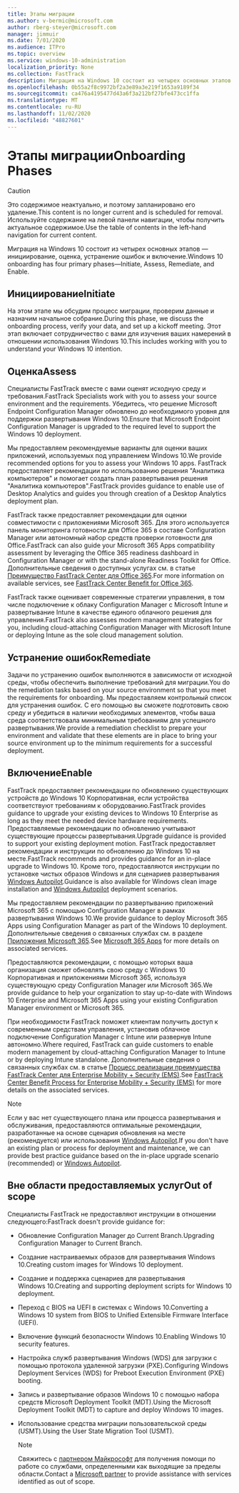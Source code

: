 ```yaml
---
title: Этапы миграции
ms.author: v-bermic@microsoft.com
author: rberg-steyer@microsoft.com
manager: jimmuir
ms.date: 7/01/2020
ms.audience: ITPro
ms.topic: overview
ms.service: windows-10-administration
localization_priority: None
ms.collection: FastTrack
description: Миграция на Windows 10 состоит из четырех основных этапов — инициирование, оценка, устранение ошибок и включение.
ms.openlocfilehash: 0b55a2f8c9972bf2a3e89a3e219f1653a9189f34
ms.sourcegitcommit: ca476a4195477d43a6f3a212bf27bfe473cc1ffa
ms.translationtype: MT
ms.contentlocale: ru-RU
ms.lasthandoff: 11/02/2020
ms.locfileid: "48827601"
---
```

# <a name="onboarding-phases"></a><span data-ttu-id="4963b-103">Этапы миграции</span><span class="sxs-lookup"><span data-stu-id="4963b-103">Onboarding Phases</span></span>

> [!CAUTION]
> <span data-ttu-id="4963b-104">Это содержимое неактуально, и поэтому запланировано его удаление.</span><span class="sxs-lookup"><span data-stu-id="4963b-104">This content is no longer current and is scheduled for removal.</span></span> <span data-ttu-id="4963b-105">Используйте содержание на левой панели навигации, чтобы получить актуальное содержимое.</span><span class="sxs-lookup"><span data-stu-id="4963b-105">Use the table of contents in the left-hand navigation for current content.</span></span>

<span data-ttu-id="4963b-106">Миграция на Windows 10 состоит из четырех основных этапов — инициирование, оценка, устранение ошибок и включение.</span><span class="sxs-lookup"><span data-stu-id="4963b-106">Windows 10 onboarding has four primary phases—Initiate, Assess, Remediate, and Enable.</span></span>

## <a name="initiate"></a><span data-ttu-id="4963b-107">Инициирование</span><span class="sxs-lookup"><span data-stu-id="4963b-107">Initiate</span></span>

<span data-ttu-id="4963b-108">На этом этапе мы обсудим процесс миграции, проверим данные и назначим начальное собрание.</span><span class="sxs-lookup"><span data-stu-id="4963b-108">During this phase, we discuss the onboarding process, verify your data, and set up a kickoff meeting.</span></span> <span data-ttu-id="4963b-109">Этот этап включает сотрудничество с вами для изучения ваших намерений в отношении использования Windows 10.</span><span class="sxs-lookup"><span data-stu-id="4963b-109">This includes working with you to understand your Windows 10 intention.</span></span>

## <a name="assess"></a><span data-ttu-id="4963b-110">Оценка</span><span class="sxs-lookup"><span data-stu-id="4963b-110">Assess</span></span>

<span data-ttu-id="4963b-111">Специалисты FastTrack вместе с вами оценят исходную среду и требования.</span><span class="sxs-lookup"><span data-stu-id="4963b-111">FastTrack Specialists work with you to assess your source environment and the requirements.</span></span> <span data-ttu-id="4963b-112">Убедитесь, что решение Microsoft Endpoint Configuration Manager обновлено до необходимого уровня для поддержки развертывания Windows 10.</span><span class="sxs-lookup"><span data-stu-id="4963b-112">Ensure that Microsoft Endpoint Configuration Manager is upgraded to the required level to support the Windows 10 deployment.</span></span> 

<span data-ttu-id="4963b-113">Мы предоставляем рекомендуемые варианты для оценки ваших приложений, используемых под управлением Windows 10.</span><span class="sxs-lookup"><span data-stu-id="4963b-113">We provide recommended options for you to assess your Windows 10 apps.</span></span> <span data-ttu-id="4963b-114">FastTrack предоставляет рекомендации по использованию решения "Аналитика компьютеров" и помогает создать план развертывания решения "Аналитика компьютеров".</span><span class="sxs-lookup"><span data-stu-id="4963b-114">FastTrack provides guidance to enable use of Desktop Analytics and guides you through creation of a Desktop Analytics deployment plan.</span></span>

<span data-ttu-id="4963b-115">FastTrack также предоставляет рекомендации для оценки совместимости с приложениями Microsoft 365. Для этого используется панель мониторинга готовности для Office 365 в составе Configuration Manager или автономный набор средств проверки готовности для Office.</span><span class="sxs-lookup"><span data-stu-id="4963b-115">FastTrack can also guide your Microsoft 365 Apps compatibility assessment by leveraging the Office 365 readiness dashboard in Configuration Manager or with the stand-alone Readiness Toolkit for Office.</span></span> <span data-ttu-id="4963b-116">Дополнительные сведения о доступных услугах см. в статье [Преимущество FastTrack Center для Office 365](O365-fasttrack-benefit-for-office-365.md).</span><span class="sxs-lookup"><span data-stu-id="4963b-116">For more information on available services, see [FastTrack Center Benefit for Office 365](O365-fasttrack-benefit-for-office-365.md).</span></span> 

<span data-ttu-id="4963b-117">FastTrack также оценивает современные стратегии управления, в том числе подключение к облаку Configuration Manager с Microsoft Intune и развертывание Intune в качестве единого облачного решения для управления.</span><span class="sxs-lookup"><span data-stu-id="4963b-117">FastTrack also assesses modern management strategies for you, including cloud-attaching Configuration Manager with Microsoft Intune or deploying Intune as the sole cloud management solution.</span></span>

## <a name="remediate"></a><span data-ttu-id="4963b-118">Устранение ошибок</span><span class="sxs-lookup"><span data-stu-id="4963b-118">Remediate</span></span>

<span data-ttu-id="4963b-119">Задачи по устранению ошибок выполняются в зависимости от исходной среды, чтобы обеспечить выполнение требований для миграции.</span><span class="sxs-lookup"><span data-stu-id="4963b-119">You do the remediation tasks based on your source environment so that you meet the requirements for onboarding.</span></span> <span data-ttu-id="4963b-120">Мы предоставляем контрольный список для устранения ошибок. С его помощью вы сможете подготовить свою среду и убедиться в наличии необходимых элементов, чтобы ваша среда соответствовала минимальным требованиям для успешного развертывания.</span><span class="sxs-lookup"><span data-stu-id="4963b-120">We provide a remediation checklist to prepare your environment and validate that these elements are in place to bring your source environment up to the minimum requirements for a successful deployment.</span></span> 

## <a name="enable"></a><span data-ttu-id="4963b-121">Включение</span><span class="sxs-lookup"><span data-stu-id="4963b-121">Enable</span></span>

<span data-ttu-id="4963b-122">FastTrack предоставляет рекомендации по обновлению существующих устройств до Windows 10 Корпоративная, если устройства соответствуют требованиям к оборудованию.</span><span class="sxs-lookup"><span data-stu-id="4963b-122">FastTrack provides guidance to upgrade your existing devices to Windows 10 Enterprise as long as they meet the needed device hardware requirements.</span></span> <span data-ttu-id="4963b-123">Предоставляемые рекомендации по обновлению учитывают существующие процессы развертывания.</span><span class="sxs-lookup"><span data-stu-id="4963b-123">Upgrade guidance is provided to support your existing deployment motion.</span></span> <span data-ttu-id="4963b-124">FastTrack предоставляет рекомендации и инструкции по обновлению до Windows 10 на месте.</span><span class="sxs-lookup"><span data-stu-id="4963b-124">FastTrack recommends and provides guidance for an in-place upgrade to Windows 10.</span></span> <span data-ttu-id="4963b-125">Кроме того, предоставляются инструкции по установке чистых образов Windows и для сценариев развертывания [Windows Autopilot](EMS-onboarding-phases.md#windows-autopilot).</span><span class="sxs-lookup"><span data-stu-id="4963b-125">Guidance is also available for Windows clean image installation and [Windows Autopilot](EMS-onboarding-phases.md#windows-autopilot) deployment scenarios.</span></span> 

<span data-ttu-id="4963b-126">Мы предоставляем рекомендации по развертыванию приложений Microsoft 365 с помощью Configuration Manager в рамках развертывания Windows 10.</span><span class="sxs-lookup"><span data-stu-id="4963b-126">We provide guidance to deploy Microsoft 365 Apps using Configuration Manager as part of the Windows 10 deployment.</span></span> <span data-ttu-id="4963b-127">Дополнительные сведения о связанных службах см. в разделе [Приложения Microsoft 365](O365-onboarding-and-migration.md#microsoft-365-apps).</span><span class="sxs-lookup"><span data-stu-id="4963b-127">See [Microsoft 365 Apps](O365-onboarding-and-migration.md#microsoft-365-apps) for more details on associated services.</span></span>

<span data-ttu-id="4963b-128">Предоставляются рекомендации, с помощью которых ваша организация сможет обновлять свою среду с Windows 10 Корпоративная и приложениями Microsoft 365, используя существующую среду Configuration Manager или Microsoft 365.</span><span class="sxs-lookup"><span data-stu-id="4963b-128">We provide guidance to help your organization to stay up-to-date with Windows 10 Enterprise and Microsoft 365 Apps using your existing Configuration Manager environment or Microsoft 365.</span></span>

<span data-ttu-id="4963b-129">При необходимости FastTrack поможет клиентам получить доступ к современным средствам управления, установив облачное подключение Configuration Manager с Intune или развернув Intune автономно.</span><span class="sxs-lookup"><span data-stu-id="4963b-129">Where required, FastTrack can guide customers to enable modern management by cloud-attaching Configuration Manager to Intune or by deploying Intune standalone.</span></span> <span data-ttu-id="4963b-130">Дополнительные сведения о связанных службах см. в статье [Процесс реализации преимущества FastTrack Center для Enterprise Mobility + Security (EMS)](EMS-fasttrack-process.md).</span><span class="sxs-lookup"><span data-stu-id="4963b-130">See [FastTrack Center Benefit Process for Enterprise Mobility + Security (EMS)](EMS-fasttrack-process.md) for more details on the associated services.</span></span>

> [!NOTE]
> <span data-ttu-id="4963b-131">Если у вас нет существующего плана или процесса развертывания и обслуживания, предоставляются оптимальные рекомендации, разработанные на основе сценария обновления на месте (рекомендуется) или использования [Windows Autopilot](EMS-onboarding-phases.md#windows-autopilot).</span><span class="sxs-lookup"><span data-stu-id="4963b-131">If you don't have an existing plan or process for deployment and maintenance, we can provide best practice guidance based on the in-place upgrade scenario (recommended) or [Windows Autopilot](EMS-onboarding-phases.md#windows-autopilot).</span></span>

## <a name="out-of-scope"></a><span data-ttu-id="4963b-132">Вне области предоставляемых услуг</span><span class="sxs-lookup"><span data-stu-id="4963b-132">Out of scope</span></span>

<span data-ttu-id="4963b-133">Специалисты FastTrack не предоставляют инструкции в отношении следующего:</span><span class="sxs-lookup"><span data-stu-id="4963b-133">FastTrack doesn't provide guidance for:</span></span>

- <span data-ttu-id="4963b-134">Обновление Configuration Manager до Current Branch.</span><span class="sxs-lookup"><span data-stu-id="4963b-134">Upgrading Configuration Manager to Current Branch.</span></span>
- <span data-ttu-id="4963b-135">Создание настраиваемых образов для развертывания Windows 10.</span><span class="sxs-lookup"><span data-stu-id="4963b-135">Creating custom images for Windows 10 deployment.</span></span>
- <span data-ttu-id="4963b-136">Создание и поддержка сценариев для развертывания Windows 10.</span><span class="sxs-lookup"><span data-stu-id="4963b-136">Creating and supporting deployment scripts for Windows 10 deployment.</span></span>
- <span data-ttu-id="4963b-137">Переход с BIOS на UEFI в системах с Windows 10.</span><span class="sxs-lookup"><span data-stu-id="4963b-137">Converting a Windows 10 system from BIOS to Unified Extensible Firmware Interface (UEFI).</span></span>
- <span data-ttu-id="4963b-138">Включение функций безопасности Windows 10.</span><span class="sxs-lookup"><span data-stu-id="4963b-138">Enabling Windows 10 security features.</span></span> 
- <span data-ttu-id="4963b-139">Настройка служб развертывания Windows (WDS) для загрузки с помощью протокола удаленной загрузки (PXE).</span><span class="sxs-lookup"><span data-stu-id="4963b-139">Configuring Windows Deployment Services (WDS) for Preboot Execution Environment (PXE) booting.</span></span>
- <span data-ttu-id="4963b-140">Запись и развертывание образов Windows 10 с помощью набора средств Microsoft Deployment Toolkit (MDT).</span><span class="sxs-lookup"><span data-stu-id="4963b-140">Using the Microsoft Deployment Toolkit (MDT) to capture and deploy Windows 10 images.</span></span>
- <span data-ttu-id="4963b-141">Использование средства миграции пользовательской среды (USMT).</span><span class="sxs-lookup"><span data-stu-id="4963b-141">Using the User State Migration Tool (USMT).</span></span>

  > [!NOTE]
  > <span data-ttu-id="4963b-142">Свяжитесь с [партнером Майкрософт](https://go.microsoft.com/fwlink/?linkid=2080150) для получения помощи по работе со службами, определенными как выходящие за пределы области.</span><span class="sxs-lookup"><span data-stu-id="4963b-142">Contact a [Microsoft partner](https://go.microsoft.com/fwlink/?linkid=2080150) to provide assistance with services identified as out of scope.</span></span>

 
